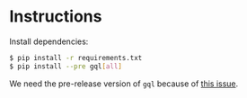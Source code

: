 # Instructions

Install dependencies:

```bash
$ pip install -r requirements.txt
$ pip install --pre gql[all]
```

We need the pre-release version of `gql` because of [this issue](https://github.com/graphql-python/gql/issues/196).
